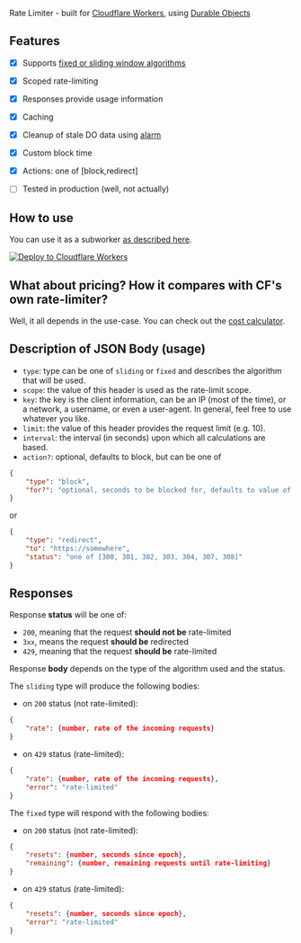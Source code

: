 Rate Limiter - built for [Cloudflare Workers](https://developers.cloudflare.com/workers/), using [Durable Objects](https://developers.cloudflare.com/workers/learning/using-durable-objects/)

## Features
- [x] Supports [fixed or sliding window algorithms](https://www.quinbay.com/blog/understanding-rate-limiting-algorithms)
- [x] Scoped rate-limiting
- [x] Responses provide usage information
- [x] Caching 
- [x] Cleanup of stale DO data using [alarm](https://developers.cloudflare.com/workers/learning/using-durable-objects/#alarms-in-durable-objects)
- [x] Custom block time
- [x] Actions: one of [block,redirect]
- [ ] Tested in production (well, not actually)


## How to use
You can use it as a subworker [as described here](https://developers.cloudflare.com/workers/platform/bindings/about-service-bindings/).

[![Deploy to Cloudflare Workers](https://deploy.workers.cloudflare.com/button)](https://deploy.workers.cloudflare.com/?url=https://github.com/ianapiron/durable-limiter)

## What about pricing? How it compares with CF's own rate-limiter?
Well, it all depends in the use-case. You can check out the [cost calculator](https://dl-cost-calculator.dev0x.workers.dev/).

## Description of JSON Body (usage)
* `type`: type can be one of `sliding` or `fixed` and describes the algorithm that will be used.
* `scope`: the value of this header is used as the rate-limit scope.
* `key`: the key is the client information, can be an IP (most of the time), or a network, a username, or even a user-agent. In general, feel free to use whatever you like.
* `limit`: the value of this header provides the request limit (e.g. 10).
* `interval`: the interval (in seconds) upon which all calculations are based.
* `action?`: optional, defaults to block, but can be one of
```json
{
	"type": "block",
	"for?": "optional, seconds to be blocked for, defaults to value of {interval}"
}
```
or
```json
{
	"type": "redirect",
	"to": "https://somewhere",
	"status": "one of [300, 301, 302, 303, 304, 307, 308]"
}
```

## Responses
Response __status__ will be one of:
* `200`, meaning that the request __should not be__ rate-limited
* `3xx`, means the request __should be__ redirected
* `429`, meaning that the request __should be__ rate-limited

Response __body__ depends on the type of the algorithm used and the status.   

The `sliding` type will produce the following bodies:
* on `200` status (not rate-limited):
```json
{
    "rate": {number, rate of the incoming requests}
}
```

* on `429` status (rate-limited):
```json
{
	"rate": {number, rate of the incoming requests},
	"error": "rate-limited"
}
```   

The `fixed` type will respond with the following bodies:
* on `200` status (not rate-limited):
```json
{
	"resets": {number, seconds since epoch},
	"remaining": {number, remaining requests until rate-limiting}
}
```   

* on `429` status (rate-limited):
```json
{
	"resets": {number, seconds since epoch},
	"error": "rate-limited"
}
```
